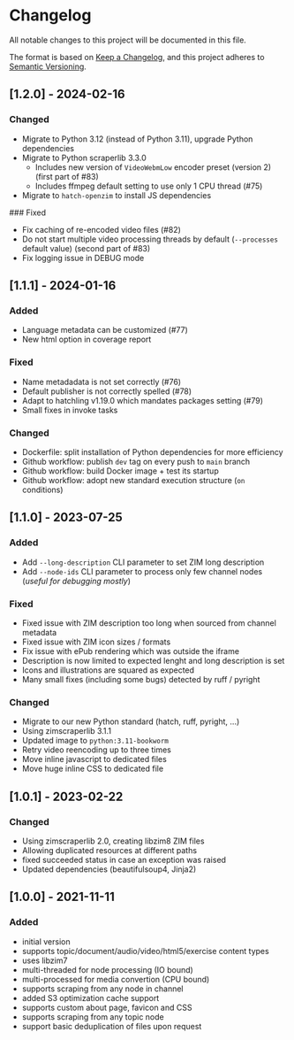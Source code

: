 # Changelog

All notable changes to this project will be documented in this file.

The format is based on [Keep a Changelog](https://keepachangelog.com/en/1.0.0/),
and this project adheres to [Semantic Versioning](https://semver.org/spec/v2.0.0.html).

## [1.2.0] - 2024-02-16

### Changed

- Migrate to Python 3.12 (instead of Python 3.11), upgrade Python dependencies
- Migrate to Python scraperlib 3.3.0
  - Includes new version of `VideoWebmLow` encoder preset (version 2) (first part of #83)
  - Includes ffmpeg default setting to use only 1 CPU thread (#75)
- Migrate to `hatch-openzim` to install JS dependencies

### Fixed

- Fix caching of re-encoded video files (#82)
- Do not start multiple video processing threads by default (`--processes` default value) (second part of #83)
- Fix logging issue in DEBUG mode

## [1.1.1] - 2024-01-16

### Added

- Language metadata can be customized (#77)
- New html option in coverage report

### Fixed

- Name metadadata is not set correctly (#76)
- Default publisher is not correctly spelled (#78)
- Adapt to hatchling v1.19.0 which mandates packages setting (#79)
- Small fixes in invoke tasks

### Changed

- Dockerfile: split installation of Python dependencies for more efficiency
- Github workflow: publish `dev` tag on every push to `main` branch
- Github workflow: build Docker image + test its startup
- Github workflow: adopt new standard execution structure (`on` conditions)

## [1.1.0] - 2023-07-25

### Added

- Add `--long-description` CLI parameter to set ZIM long description
- Add `--node-ids` CLI parameter to process only few channel nodes (_useful for debugging mostly_)

### Fixed

- Fixed issue with ZIM description too long when sourced from channel metadata
- Fixed issue with ZIM icon sizes / formats
- Fix issue with ePub rendering which was outside the iframe
- Description is now limited to expected lenght and long description is set
- Icons and illustrations are squared as expected
- Many small fixes (including some bugs) detected by ruff / pyright

### Changed

- Migrate to our new Python standard (hatch, ruff, pyright, ...)
- Using zimscraperlib 3.1.1
- Updated image to `python:3.11-bookworm`
- Retry video reencoding up to three times
- Move inline javascript to dedicated files
- Move huge inline CSS to dedicated file

## [1.0.1] - 2023-02-22

### Changed

- Using zimscraperlib 2.0, creating libzim8 ZIM files
- Allowing duplicated resources at different paths
- fixed succeeded status in case an exception was raised
- Updated dependencies (beautifulsoup4, Jinja2)

## [1.0.0] - 2021-11-11

### Added

- initial version
- supports topic/document/audio/video/html5/exercise content types
- uses libzim7
- multi-threaded for node processing (IO bound)
- multi-processed for media convertion (CPU bound)
- supports scraping from any node in channel
- added S3 optimization cache support
- supports custom about page, favicon and CSS
- supports scraping from any topic node
- support basic deduplication of files upon request
